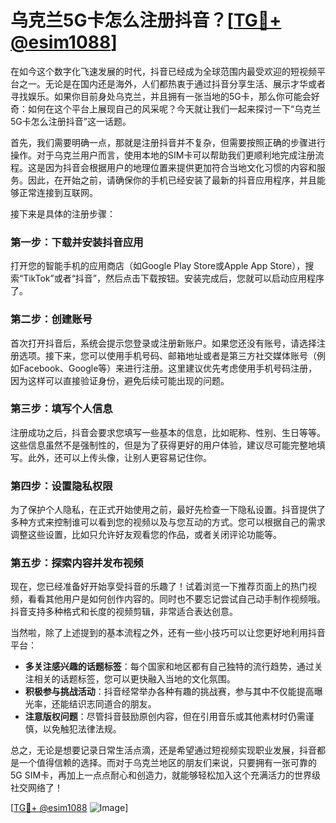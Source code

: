 # 乌克兰5G卡怎么注册抖音？[[TG💪+ @esim1088](https://t.me/s/esim1088)]

在如今这个数字化飞速发展的时代，抖音已经成为全球范围内最受欢迎的短视频平台之一。无论是在国内还是海外，人们都热衷于通过抖音分享生活、展示才华或者寻找娱乐。如果你目前身处乌克兰，并且拥有一张当地的5G卡，那么你可能会好奇：如何在这个平台上展现自己的风采呢？今天就让我们一起来探讨一下“乌克兰5G卡怎么注册抖音”这一话题。

首先，我们需要明确一点，那就是注册抖音并不复杂，但需要按照正确的步骤进行操作。对于乌克兰用户而言，使用本地的SIM卡可以帮助我们更顺利地完成注册流程。这是因为抖音会根据用户的地理位置来提供更加符合当地文化习惯的内容和服务。因此，在开始之前，请确保你的手机已经安装了最新的抖音应用程序，并且能够正常连接到互联网。

接下来是具体的注册步骤：

### 第一步：下载并安装抖音应用
打开您的智能手机的应用商店（如Google Play Store或Apple App Store），搜索“TikTok”或者“抖音”，然后点击下载按钮。安装完成后，您就可以启动应用程序了。

### 第二步：创建账号
首次打开抖音后，系统会提示您登录或注册新账户。如果您还没有账号，请选择注册选项。接下来，您可以使用手机号码、邮箱地址或者是第三方社交媒体账号（例如Facebook、Google等）来进行注册。这里建议优先考虑使用手机号码注册，因为这样可以直接验证身份，避免后续可能出现的问题。

### 第三步：填写个人信息
注册成功之后，抖音会要求您填写一些基本的信息，比如昵称、性别、生日等等。这些信息虽然不是强制性的，但是为了获得更好的用户体验，建议尽可能完整地填写。此外，还可以上传头像，让别人更容易记住你。

### 第四步：设置隐私权限
为了保护个人隐私，在正式开始使用之前，最好先检查一下隐私设置。抖音提供了多种方式来控制谁可以看到您的视频以及与您互动的方式。您可以根据自己的需求调整这些设置，比如只允许好友观看您的作品，或者关闭评论功能等。

### 第五步：探索内容并发布视频
现在，您已经准备好开始享受抖音的乐趣了！试着浏览一下推荐页面上的热门视频，看看其他用户是如何创作内容的。同时也不要忘记尝试自己动手制作视频哦。抖音支持多种格式和长度的视频剪辑，非常适合表达创意。

当然啦，除了上述提到的基本流程之外，还有一些小技巧可以让您更好地利用抖音平台：

- **多关注感兴趣的话题标签**：每个国家和地区都有自己独特的流行趋势，通过关注相关的话题标签，您可以更快融入当地的文化氛围。
- **积极参与挑战活动**：抖音经常举办各种有趣的挑战赛，参与其中不仅能提高曝光率，还能结识志同道合的朋友。
- **注意版权问题**：尽管抖音鼓励原创内容，但在引用音乐或其他素材时仍需谨慎，以免触犯法律法规。

总之，无论是想要记录日常生活点滴，还是希望通过短视频实现职业发展，抖音都是一个值得信赖的选择。而对于乌克兰地区的朋友们来说，只要拥有一张可靠的5G SIM卡，再加上一点点耐心和创造力，就能够轻松加入这个充满活力的世界级社交网络了！

[[TG💪+ @esim1088](https://t.me/s/esim1088) ![Image](https://i.postimg.cc/4NQfJmqS/Snipaste-2025-05-13-00-14-12.png)]
